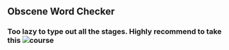 ## Obscene Word Checker

### Too lazy to type out all the stages. Highly recommend to take this ![course](https://hyperskill.org/tracks/25)
